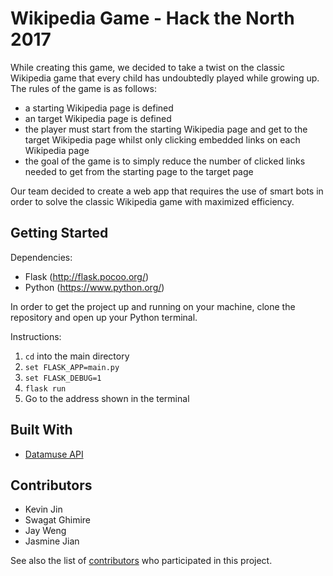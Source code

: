 # Wikipedia Game - Hack the North 2017

While creating this game, we decided to take a twist on the classic Wikipedia game that every child has undoubtedly played while growing up. The rules of the game is as follows:
- a starting Wikipedia page is defined
- an target Wikipedia page is defined
- the player must start from the starting Wikipedia page and get to the target Wikipedia page whilst only clicking embedded links on each Wikipedia page
- the goal of the game is to simply reduce the number of clicked links needed to get from the starting page to the target page

Our team decided to create a web app that requires the use of smart bots in order to solve the classic Wikipedia game with maximized efficiency.


## Getting Started

Dependencies:
* Flask (http://flask.pocoo.org/)
* Python (https://www.python.org/)

In order to get the project up and running on your machine, clone the repository and open up your Python terminal.

Instructions:
1. ````cd```` into the main directory
2. ````set FLASK_APP=main.py````
3. ````set FLASK_DEBUG=1````
4. ````flask run````
5. Go to the address shown in the terminal

## Built With

* [Datamuse API](https://www.datamuse.com/api/)


## Contributors

* Kevin Jin
* Swagat Ghimire
* Jay Weng
* Jasmine Jian

See also the list of [contributors](https://github.com/SwagatG/wikipedia_game/graphs/contributors) who participated in this project.
